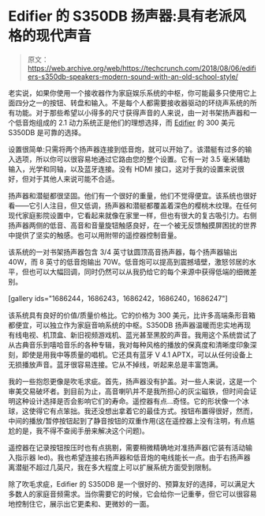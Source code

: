 # Edifier 的 S350DB 扬声器:具有老派风格的现代声音 

> 原文：<https://web.archive.org/web/https://techcrunch.com/2018/08/06/edifiers-s350db-speakers-modern-sound-with-an-old-school-style/>

老实说，如果你使用一个接收器作为家庭娱乐系统的中枢，你可能最多只使用它上面四分之一的按钮、转盘和输入。不是每个人都需要接收器驱动的环绕声系统的所有功能。对于那些希望以小得多的尺寸获得声音的人来说，由一对书架扬声器和一个低音炮组成的 2.1 动力系统正是他们的理想选择，而 [Edifier](https://web.archive.org/web/20221025222213/https://www.edifier.com/) 的 300 美元 S350DB 是可靠的选择。

设置很简单:只需将两个扬声器连接到低音炮，就可以开始了。该潜艇有过多的输入选项，所以你可以很容易地通过它路由您的整个设置。它有一对 3.5 毫米辅助输入，光学和同轴，以及蓝牙连接。没有 HDMI 接口，这对于我的设置来说很好，但对于其他人来说可能不合适。

扬声器和潜艇都很坚固。他们有一个很好的重量，他们不觉得便宜。该系统也很好看——它引人注目，但又低调，扬声器和潜艇都覆盖着深色的樱桃木纹理。在任何现代家庭影院设置中，它看起来就像在家里一样，但也有很大的复古吸引力。右侧扬声器两侧的低音、高音和音量旋钮触感良好，在一个被无反馈触摸屏困扰的世界中提供了坚实的触感。也可以用附带的遥控器控制音量。

该系统的一对书架扬声器包含 3/4 英寸钛圆顶高音扬声器，每个扬声器输出 40W，而 8 英寸的低音炮输出 70W。低音炮可以提高到震撼墙壁，激怒邻居的水平，但也可以大幅回调，同时仍然可以从我扔给它的每个来源中获得低端的细微差别。

[gallery ids="1686244，1686243，1686242，1686240，1686247"]

该系统具有良好的价值/质量价格比。它的价格为 300 美元，比许多高端条形音箱都便宜，可以独立作为家庭音响系统的中枢。S350DB 扬声器温暖而忠实地再现有线电视、机顶盒、新旧视频游戏机、蓝光甚至黑胶的声音。我用这个系统尝试了从古典音乐到嘻哈音乐的各种专辑，我对每种风格的播放的保真度和清晰度印象深刻，即使是用我中等质量的唱机。它还具有蓝牙 V 4.1 APTX，可以从任何设备上无损播放声音。蓝牙很容易连接。它从不掉线，听起来总是丰富饱满。

我的一些抱怨更像是吹毛求疵。首先，扬声器没有护盖。对一些人来说，这是一个审美交易破坏者。到目前为止，高音喇叭并不是我所担心的灰尘磁铁，但时间会证明这种设计选择是否会影响它们的寿命。遥控器有点…奇怪。它的形状像一个冰球，这使得它有点笨拙。我还没想出拿着它的最佳方式。按钮布置得很好，然而，中间的播放/暂停按钮起到了静音按钮的双重作用(这在遥控器上没有注明，有点尴尬的是，我不得不查阅手册来解决这个问题)。

遥控器在记录按钮按压时也有点挑剔，需要稍微精确地对准扬声器(它装有活动输入指示器 led)。我也希望连接右扬声器和低音炮的电线能长一点。由于右扬声器离潜艇不超过几英尺，我在多大程度上可以扩展系统方面受到限制。

除了吹毛求疵，Edifier 的 S350DB 是一个很好的、预算友好的选择，可以满足大多数人的家庭音频需求。当你需要它的时候，它会给你一记重拳，但它可以很容易地控制住它，展示出它更柔和、更微妙的一面。